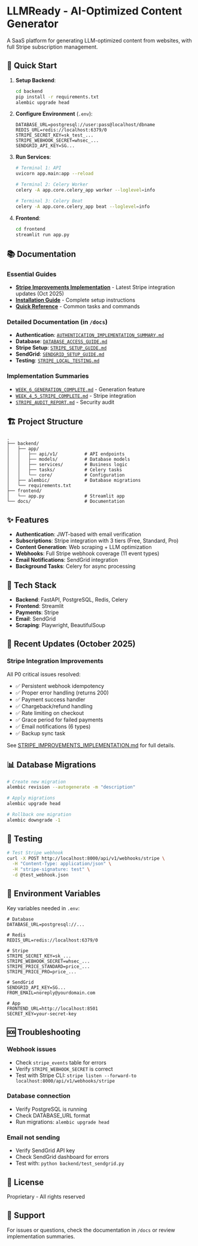 # LLMReady - AI-Optimized Content Generator

A SaaS platform for generating LLM-optimized content from websites, with full Stripe subscription management.

## 🚀 Quick Start

1. **Setup Backend**:
   ```bash
   cd backend
   pip install -r requirements.txt
   alembic upgrade head
   ```

2. **Configure Environment** (`.env`):
   ```env
   DATABASE_URL=postgresql://user:pass@localhost/dbname
   REDIS_URL=redis://localhost:6379/0
   STRIPE_SECRET_KEY=sk_test_...
   STRIPE_WEBHOOK_SECRET=whsec_...
   SENDGRID_API_KEY=SG...
   ```

3. **Run Services**:
   ```bash
   # Terminal 1: API
   uvicorn app.main:app --reload
   
   # Terminal 2: Celery Worker
   celery -A app.core.celery_app worker --loglevel=info
   
   # Terminal 3: Celery Beat
   celery -A app.core.celery_app beat --loglevel=info
   ```

4. **Frontend**:
   ```bash
   cd frontend
   streamlit run app.py
   ```

## 📚 Documentation

### Essential Guides
- **[Stripe Improvements Implementation](STRIPE_IMPROVEMENTS_IMPLEMENTATION.md)** - Latest Stripe integration updates (Oct 2025)
- **[Installation Guide](docs/INSTALLATION_GUIDE.md)** - Complete setup instructions
- **[Quick Reference](docs/QUICK_REFERENCE.md)** - Common tasks and commands

### Detailed Documentation (in `/docs`)
- **Authentication**: [`AUTHENTICATION_IMPLEMENTATION_SUMMARY.md`](docs/AUTHENTICATION_IMPLEMENTATION_SUMMARY.md)
- **Database**: [`DATABASE_ACCESS_GUIDE.md`](docs/DATABASE_ACCESS_GUIDE.md)
- **Stripe Setup**: [`STRIPE_SETUP_GUIDE.md`](docs/STRIPE_SETUP_GUIDE.md)
- **SendGrid**: [`SENDGRID_SETUP_GUIDE.md`](docs/SENDGRID_SETUP_GUIDE.md)
- **Testing**: [`STRIPE_LOCAL_TESTING.md`](docs/STRIPE_LOCAL_TESTING.md)

### Implementation Summaries
- [`WEEK_6_GENERATION_COMPLETE.md`](docs/WEEK_6_GENERATION_COMPLETE.md) - Generation feature
- [`WEEK_4_5_STRIPE_COMPLETE.md`](docs/WEEK_4_5_STRIPE_COMPLETE.md) - Stripe integration
- [`STRIPE_AUDIT_REPORT.md`](docs/STRIPE_AUDIT_REPORT.md) - Security audit

## 🏗️ Project Structure

```
.
├── backend/
│   ├── app/
│   │   ├── api/v1/          # API endpoints
│   │   ├── models/          # Database models
│   │   ├── services/        # Business logic
│   │   ├── tasks/           # Celery tasks
│   │   └── core/            # Configuration
│   ├── alembic/             # Database migrations
│   └── requirements.txt
├── frontend/
│   └── app.py               # Streamlit app
└── docs/                    # Documentation
```

## ✨ Features

- **Authentication**: JWT-based with email verification
- **Subscriptions**: Stripe integration with 3 tiers (Free, Standard, Pro)
- **Content Generation**: Web scraping + LLM optimization
- **Webhooks**: Full Stripe webhook coverage (11 event types)
- **Email Notifications**: SendGrid integration
- **Background Tasks**: Celery for async processing

## 🔧 Tech Stack

- **Backend**: FastAPI, PostgreSQL, Redis, Celery
- **Frontend**: Streamlit
- **Payments**: Stripe
- **Email**: SendGrid
- **Scraping**: Playwright, BeautifulSoup

## 🎯 Recent Updates (October 2025)

### Stripe Integration Improvements
All P0 critical issues resolved:
- ✅ Persistent webhook idempotency
- ✅ Proper error handling (returns 200)
- ✅ Payment success handler
- ✅ Chargeback/refund handling
- ✅ Rate limiting on checkout
- ✅ Grace period for failed payments
- ✅ Email notifications (6 types)
- ✅ Backup sync task

See [STRIPE_IMPROVEMENTS_IMPLEMENTATION.md](STRIPE_IMPROVEMENTS_IMPLEMENTATION.md) for full details.

## 📊 Database Migrations

```bash
# Create new migration
alembic revision --autogenerate -m "description"

# Apply migrations
alembic upgrade head

# Rollback one migration
alembic downgrade -1
```

## 🧪 Testing

```bash
# Test Stripe webhook
curl -X POST http://localhost:8000/api/v1/webhooks/stripe \
  -H "Content-Type: application/json" \
  -H "stripe-signature: test" \
  -d @test_webhook.json
```

## 📝 Environment Variables

Key variables needed in `.env`:

```env
# Database
DATABASE_URL=postgresql://...

# Redis
REDIS_URL=redis://localhost:6379/0

# Stripe
STRIPE_SECRET_KEY=sk_...
STRIPE_WEBHOOK_SECRET=whsec_...
STRIPE_PRICE_STANDARD=price_...
STRIPE_PRICE_PRO=price_...

# SendGrid
SENDGRID_API_KEY=SG...
FROM_EMAIL=noreply@yourdomain.com

# App
FRONTEND_URL=http://localhost:8501
SECRET_KEY=your-secret-key
```

## 🆘 Troubleshooting

### Webhook issues
- Check `stripe_events` table for errors
- Verify `STRIPE_WEBHOOK_SECRET` is correct
- Test with Stripe CLI: `stripe listen --forward-to localhost:8000/api/v1/webhooks/stripe`

### Database connection
- Verify PostgreSQL is running
- Check DATABASE_URL format
- Run migrations: `alembic upgrade head`

### Email not sending
- Verify SendGrid API key
- Check SendGrid dashboard for errors
- Test with: `python backend/test_sendgrid.py`

## 📄 License

Proprietary - All rights reserved

## 👥 Support

For issues or questions, check the documentation in `/docs` or review implementation summaries.